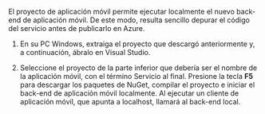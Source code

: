 

El proyecto de aplicación móvil permite ejecutar localmente el nuevo back-end de aplicación móvil. De este modo, resulta sencillo depurar el código del servicio antes de publicarlo en Azure.

1. En su PC Windows, extraiga el proyecto que descargó anteriormente y, a continuación, ábralo en Visual Studio.

2. Seleccione el proyecto de la parte inferior que debería ser el nombre de la aplicación móvil, con el término Servicio al final. Presione la tecla **F5** para descargar los paquetes de NuGet, compilar el proyecto e iniciar el back-end de aplicación móvil localmente. Al ejecutar un cliente de aplicación móvil, que apunta a localhost, llamará al back-end local.

<!---HONumber=July15_HO4-->